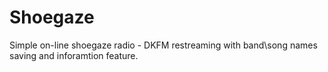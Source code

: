 # Shoegaze
Simple on-line shoegaze radio - DKFM restreaming with band\song names saving and inforamtion feature.
